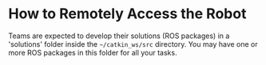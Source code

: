 # How to Remotely Access the Robot

Teams are expected to develop their solutions (ROS packages) in a 'solutions' folder inside the `~/catkin_ws/src` directory. You may have one or more ROS packages in this folder for all your tasks. 


<!-- Old submission form: https://forms.gle/zwe7VcgVYV5giDBt9 -->


